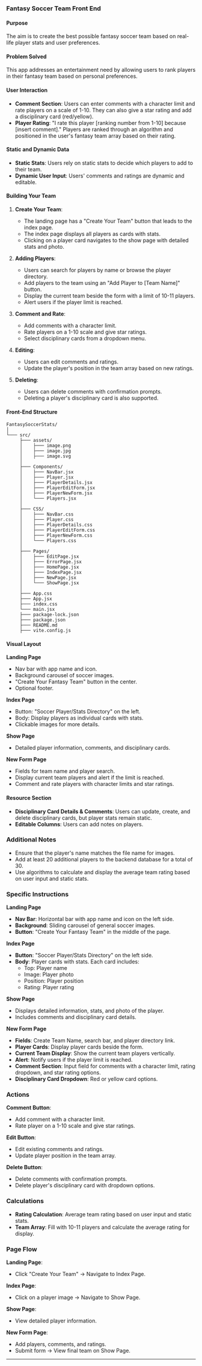 ### Fantasy Soccer Team Front End

#### Purpose
The aim is to create the best possible fantasy soccer team based on real-life player stats and user preferences.

#### Problem Solved
This app addresses an entertainment need by allowing users to rank players in their fantasy team based on personal preferences.

#### User Interaction
- **Comment Section**: Users can enter comments with a character limit and rate players on a scale of 1-10. They can also give a star rating and add a disciplinary card (red/yellow).
- **Player Rating**: "I rate this player [ranking number from 1-10] because [insert comment]." Players are ranked through an algorithm and positioned in the user's fantasy team array based on their rating.

#### Static and Dynamic Data
- **Static Stats**: Users rely on static stats to decide which players to add to their team.
- **Dynamic User Input**: Users' comments and ratings are dynamic and editable.

#### Building Your Team
1. **Create Your Team**: 
   - The landing page has a "Create Your Team" button that leads to the index page.
   - The index page displays all players as cards with stats.
   - Clicking on a player card navigates to the show page with detailed stats and photo.

2. **Adding Players**:
   - Users can search for players by name or browse the player directory.
   - Add players to the team using an "Add Player to [Team Name]" button.
   - Display the current team beside the form with a limit of 10-11 players.
   - Alert users if the player limit is reached.

3. **Comment and Rate**:
   - Add comments with a character limit.
   - Rate players on a 1-10 scale and give star ratings.
   - Select disciplinary cards from a dropdown menu.

4. **Editing**:
   - Users can edit comments and ratings.
   - Update the player's position in the team array based on new ratings.

5. **Deleting**:
   - Users can delete comments with confirmation prompts.
   - Deleting a player's disciplinary card is also supported.

#### Front-End Structure
```plaintext
FantasySoccerStats/
│
└─── src/
     ├─── assets/
     │    ├─── image.png
     │    ├─── image.jpg
     │    ├─── image.svg
     │
     ├─── Components/
     │    ├─── NavBar.jsx
     │    ├─── Player.jsx
     │    ├─── PlayerDetails.jsx
     │    ├─── PlayerEditForm.jsx
     │    ├─── PlayerNewForm.jsx
     │    └─── Players.jsx
     │
     ├─── CSS/
     │    ├─── NavBar.css
     │    ├─── Player.css
     │    ├─── PlayerDetails.css
     │    ├─── PlayerEditForm.css
     │    ├─── PlayerNewForm.css
     │    └─── Players.css
     │
     ├─── Pages/
     │    ├─── EditPage.jsx
     │    ├─── ErrorPage.jsx
     │    ├─── HomePage.jsx
     │    ├─── IndexPage.jsx
     │    ├─── NewPage.jsx
     │    └─── ShowPage.jsx
     │
     ├─── App.css
     ├─── App.jsx
     ├─── index.css
     └─── main.jsx
     ├─── package-lock.json
     ├─── package.json
     ├─── README.md
     ├─── vite.config.js
```

#### Visual Layout

**Landing Page**
- Nav bar with app name and icon.
- Background carousel of soccer images.
- "Create Your Fantasy Team" button in the center.
- Optional footer.

**Index Page**
- Button: "Soccer Player/Stats Directory" on the left.
- Body: Display players as individual cards with stats.
- Clickable images for more details.

**Show Page**
- Detailed player information, comments, and disciplinary cards.

**New Form Page**
- Fields for team name and player search.
- Display current team players and alert if the limit is reached.
- Comment and rate players with character limits and star ratings.

#### Resource Section
- **Disciplinary Card Details & Comments**: Users can update, create, and delete disciplinary cards, but player stats remain static.
- **Editable Columns**: Users can add notes on players.

### Additional Notes
- Ensure that the player's name matches the file name for images.
- Add at least 20 additional players to the backend database for a total of 30.
- Use algorithms to calculate and display the average team rating based on user input and static stats.

### Specific Instructions

**Landing Page**
- **Nav Bar**: Horizontal bar with app name and icon on the left side.
- **Background**: Sliding carousel of general soccer images.
- **Button**: "Create Your Fantasy Team" in the middle of the page.

**Index Page**
- **Button**: "Soccer Player/Stats Directory" on the left side.
- **Body**: Player cards with stats. Each card includes:
  - Top: Player name
  - Image: Player photo
  - Position: Player position
  - Rating: Player rating

**Show Page**
- Displays detailed information, stats, and photo of the player.
- Includes comments and disciplinary card details.

**New Form Page**
- **Fields**: Create Team Name, search bar, and player directory link.
- **Player Cards**: Display player cards beside the form.
- **Current Team Display**: Show the current team players vertically.
- **Alert**: Notify users if the player limit is reached.
- **Comment Section**: Input field for comments with a character limit, rating dropdown, and star rating options.
- **Disciplinary Card Dropdown**: Red or yellow card options.

### Actions

**Comment Button**:
- Add comment with a character limit.
- Rate player on a 1-10 scale and give star ratings.

**Edit Button**:
- Edit existing comments and ratings.
- Update player position in the team array.

**Delete Button**:
- Delete comments with confirmation prompts.
- Delete player's disciplinary card with dropdown options.

### Calculations
- **Rating Calculation**: Average team rating based on user input and static stats.
- **Team Array**: Fill with 10-11 players and calculate the average rating for display.

### Page Flow

**Landing Page**:
- Click "Create Your Team" → Navigate to Index Page.

**Index Page**:
- Click on a player image → Navigate to Show Page.

**Show Page**:
- View detailed player information.

**New Form Page**:
- Add players, comments, and ratings.
- Submit form → View final team on Show Page.

---